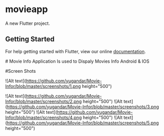 # movieapp

A new Flutter project.

## Getting Started

For help getting started with Flutter, view our online
[documentation](https://flutter.io/).



﻿# Movie Info
Application Is used to Dispaly Movies Info Android & IOS



#Screen Shots


![Alt text](https://github.com/yugandar/Movie-Infor/blob/master/screenshots/1.png height="500")


![Alt text](https://github.com/yugandar/Movie-Infor/blob/master/screenshots/2.png height="500")
![Alt text](https://github.com/yugandar/Movie-Infor/blob/master/screenshots/3.png height="500")
![Alt text](https://github.com/yugandar/Movie-Infor/blob/master/screenshots/4.png height="500")
![Alt text](https://github.com/yugandar/Movie-Infor/blob/master/screenshots/5.png height="500")
